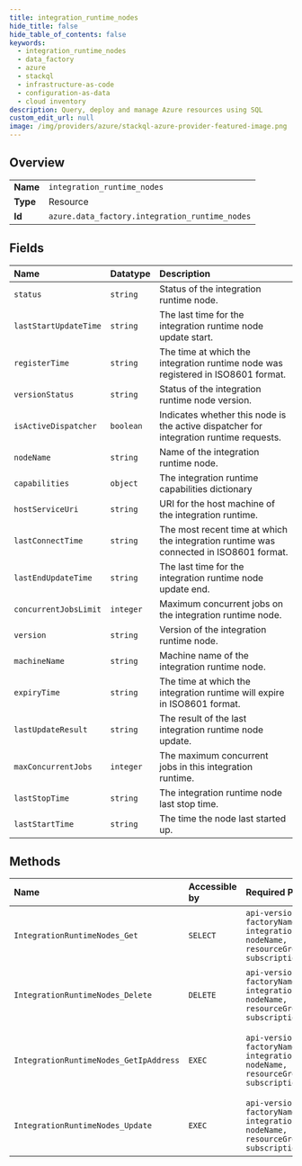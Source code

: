 ```yaml
---
title: integration_runtime_nodes
hide_title: false
hide_table_of_contents: false
keywords:
  - integration_runtime_nodes
  - data_factory
  - azure    
  - stackql
  - infrastructure-as-code
  - configuration-as-data
  - cloud inventory
description: Query, deploy and manage Azure resources using SQL
custom_edit_url: null
image: /img/providers/azure/stackql-azure-provider-featured-image.png
---
```

  
    

## Overview
<table><tbody>
<tr><td><b>Name</b></td><td><code>integration_runtime_nodes</code></td></tr>
<tr><td><b>Type</b></td><td>Resource</td></tr>
<tr><td><b>Id</b></td><td><code>azure.data_factory.integration_runtime_nodes</code></td></tr>
</tbody></table>

## Fields
| Name | Datatype | Description |
|:-----|:---------|:------------|
| `status` | `string` | Status of the integration runtime node. |
| `lastStartUpdateTime` | `string` | The last time for the integration runtime node update start. |
| `registerTime` | `string` | The time at which the integration runtime node was registered in ISO8601 format. |
| `versionStatus` | `string` | Status of the integration runtime node version. |
| `isActiveDispatcher` | `boolean` | Indicates whether this node is the active dispatcher for integration runtime requests. |
| `nodeName` | `string` | Name of the integration runtime node. |
| `capabilities` | `object` | The integration runtime capabilities dictionary |
| `hostServiceUri` | `string` | URI for the host machine of the integration runtime. |
| `lastConnectTime` | `string` | The most recent time at which the integration runtime was connected in ISO8601 format. |
| `lastEndUpdateTime` | `string` | The last time for the integration runtime node update end. |
| `concurrentJobsLimit` | `integer` | Maximum concurrent jobs on the integration runtime node. |
| `version` | `string` | Version of the integration runtime node. |
| `machineName` | `string` | Machine name of the integration runtime node. |
| `expiryTime` | `string` | The time at which the integration runtime will expire in ISO8601 format. |
| `lastUpdateResult` | `string` | The result of the last integration runtime node update. |
| `maxConcurrentJobs` | `integer` | The maximum concurrent jobs in this integration runtime. |
| `lastStopTime` | `string` | The integration runtime node last stop time. |
| `lastStartTime` | `string` | The time the node last started up. |
## Methods
| Name | Accessible by | Required Params | Description |
|:-----|:--------------|:----------------|:------------|
| `IntegrationRuntimeNodes_Get` | `SELECT` | `api-version, factoryName, integrationRuntimeName, nodeName, resourceGroupName, subscriptionId` | Gets a self-hosted integration runtime node. |
| `IntegrationRuntimeNodes_Delete` | `DELETE` | `api-version, factoryName, integrationRuntimeName, nodeName, resourceGroupName, subscriptionId` | Deletes a self-hosted integration runtime node. |
| `IntegrationRuntimeNodes_GetIpAddress` | `EXEC` | `api-version, factoryName, integrationRuntimeName, nodeName, resourceGroupName, subscriptionId` | Get the IP address of self-hosted integration runtime node. |
| `IntegrationRuntimeNodes_Update` | `EXEC` | `api-version, factoryName, integrationRuntimeName, nodeName, resourceGroupName, subscriptionId` | Updates a self-hosted integration runtime node. |
